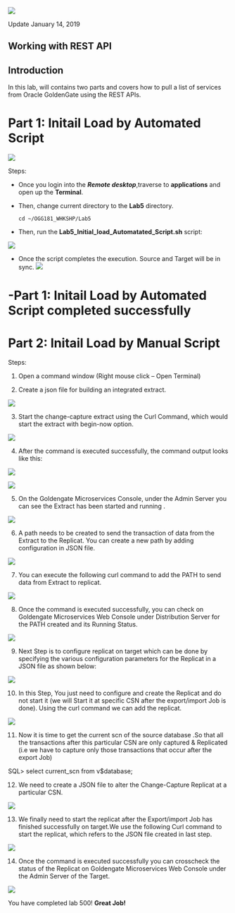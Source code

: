 ![](images/500/Lab500_1.PNG)

Update January 14, 2019

## Working with REST API
## Introduction

In this lab, will contains two parts and covers how to pull a list of services from Oracle GoldenGate using the REST APIs. 
# Part 1: Initail Load by Automated Script
![](images/500/Lab800_Part1.png)

Steps:
-	Once you login into the ***Remote desktop***,traverse to **applications** and open up the **Terminal**.

-   Then, change current directory to the **Lab5** directory.

		cd ~/OGG181_WHKSHP/Lab5

-   Then, run the **Lab5_Initial_load_Automatated_Script.sh** script:

![](images/500/m2.PNG)

-   Once the script completes the execution. Source and Target will be in sync.
![](images/500/m9.PNG)


-Part 1: Initail Load by Automated Script completed successfully 
=============================================================================================

# Part 2: Initail Load by Manual Script
Steps:
1. Open a command window (Right mouse click – Open Terminal)

2. Create a json file for building an integrated extract.

![](images/500/extract_add.PNG)

3. Start the change-capture extract using the Curl Command, which would start the extract with begin-now option.

![](images/500/2.PNG)

4. After the command is executed successfully, the command output looks like this:

![](images/500/3.PNG)

![](images/500/4.PNG)

5. On the Goldengate Microservices Console, under the Admin Server you can see the Extract has been started and running .

![](images/500/4.PNG)

6. A path needs to be  created to send the transaction of data from the Extract to the Replicat. You can create a new path by adding configuration  in JSON file.

![](images/500/5.PNG)

7. You can execute the following curl command to add the PATH to send data from Extract to replicat.

![](images/500/6.PNG)

8. Once the command is executed successfully, you can check on Goldengate Microservices Web Console under Distribution Server for the PATH created  and its Running Status.

![](images/500/7.PNG)

9. Next Step is to configure replicat on target which can be done by specifying the various configuration parameters for the Replicat in a JSON file as shown below:

![](images/500/8.PNG)

10. In this Step, You just need to configure and create the Replicat and do not start it (we will Start it at specific CSN after the export/import Job is done). Using the curl command we can add the replicat.

![](images/500/9.PNG)

11. Now it is time to get the current scn of the source database .So that all the  transactions after this particular CSN are only captured & Replicated (i.e we have to capture only those transactions that occur after the export Job)

SQL> select current_scn from v$database;

12. We need to create a JSON file to alter the Change-Capture Replicat at a particular CSN.

![](images/500/10.PNG)

13. We finally need to start the replicat after the Export/import Job has finished successfully on target.We use the following Curl command to start the replicat, which refers to the JSON file created in last step.

![](images/500/11.PNG)

14. Once the command is executed successfully you can crosscheck the status of the Replicat on Goldengate Microservices Web Console under the Admin Server of the Target.

![](images/500/12.PNG)


You have completed lab 500!   **Great Job!**


 








